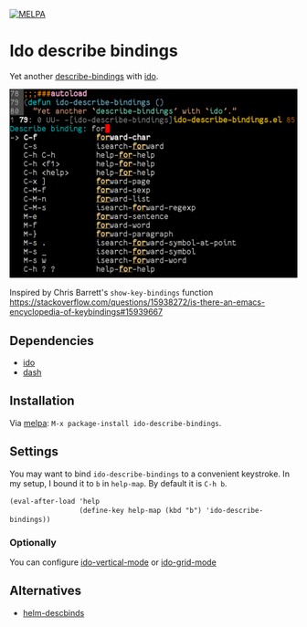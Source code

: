 [![MELPA](https://melpa.org/packages/ido-describe-bindings-badge.svg)](https://melpa.org/#/ido-describe-bindings)

# Ido describe bindings

Yet another [describe-bindings][] with [ido][].

[describe-bindings]: https://www.gnu.org/software/emacs/manual/html_node/elisp/Help-Functions.html#index-Helper_002ddescribe_002dbindings
[ido]: http://emacswiki.org/emacs/InteractivelyDoThings

![ido-describe-bindings](https://raw.githubusercontent.com/danil/ido-describe-bindings/master/ido-describe-bindings.png)

Inspired by Chris Barrett's `show-key-bindings` function
<https://stackoverflow.com/questions/15938272/is-there-an-emacs-encyclopedia-of-keybindings#15939667>

## Dependencies

* [ido][]
* [dash][]

[dash]: https://github.com/magnars/dash.el

## Installation

Via [melpa][]: `M-x package-install ido-describe-bindings`.

[melpa]: https://melpa.org/#/ido-describe-bindings

## Settings

You may want to bind `ido-describe-bindings` to a convenient
keystroke. In my setup, I bound it to `b` in `help-map`.
By default it is `C-h b`.

    (eval-after-load 'help
                     (define-key help-map (kbd "b") 'ido-describe-bindings))

### Optionally

You can configure [ido-vertical-mode][] or [ido-grid-mode][]

[ido-vertical-mode]: https://github.com/creichert/ido-vertical-mode.el
[ido-grid-mode]: https://github.com/larkery/ido-grid-mode.el

## Alternatives

* [helm-descbinds][]

[helm-descbinds]: https://github.com/emacs-helm/helm-descbinds
